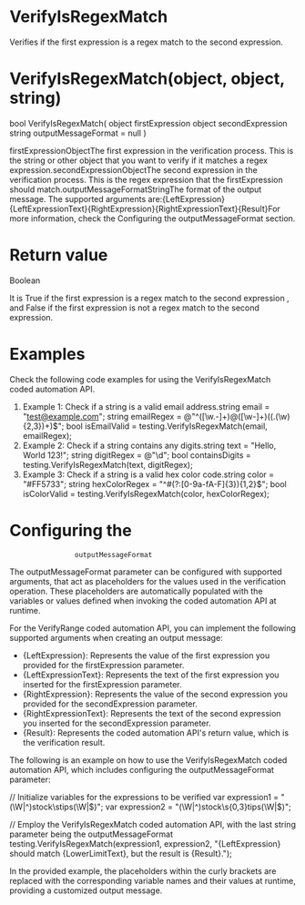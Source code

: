 ﻿# VerifyIsRegexMatch

Verifies if the first expression is a regex match to the second expression.

# 



# VerifyIsRegexMatch(object, object, string)

bool VerifyIsRegexMatch(
       object firstExpression
       object secondExpression
       string outputMessageFormat = null
)

firstExpressionObjectThe first expression in the verification process. This is the string or
                        other object that you want to verify if it matches a regex expression.secondExpressionObjectThe second expression in the verification process. This is the regex
                        expression that the firstExpression should match.outputMessageFormatStringThe format of the output message. The supported arguments are:{LeftExpression}{LeftExpressionText}{RightExpression}{RightExpressionText}{Result}For more information, check the Configuring the
                                    outputMessageFormat section.

# Return value

Boolean

It is True if the first expression is a regex match to the second
                expression , and False if the first expression is not a regex match
                to the second expression.

# Examples

Check the following code examples for using the VerifyIsRegexMatch
                coded automation API.

1. Example 1: Check if a string is a valid email address.string email = "test@example.com"; string emailRegex = @"^([\w\.\-]+)@([\w\-]+)((\.(\w){2,3})+)$"; bool isEmailValid = testing.VerifyIsRegexMatch(email, emailRegex);
2. Example 2: Check if a string contains any digits.string text = "Hello, World 123!"; string digitRegex = @"\d"; bool containsDigits = testing.VerifyIsRegexMatch(text, digitRegex);
3. Example 3: Check if a string is a valid hex color code.string color = "#FF5733"; string hexColorRegex = "^#(?:[0-9a-fA-F]{3}){1,2}$"; bool isColorValid = testing.VerifyIsRegexMatch(color, hexColorRegex);

# Configuring the
                    outputMessageFormat

The outputMessageFormat parameter can be configured with supported
                arguments, that act as placeholders for the values used in the verification
                operation. These placeholders are automatically populated with the variables or
                values defined when invoking the coded automation API at runtime.

For the VerifyRange coded automation API, you can implement the following supported
                arguments when creating an output message:

* {LeftExpression}: Represents the value of the first expression you provided for the firstExpression parameter.
* {LeftExpressionText}: Represents the text of the first expression you inserted for the firstExpression parameter.
* {RightExpression}: Represents the value of the second expression you provided for the secondExpression parameter.
* {RightExpressionText}: Represents the text of the second expression you inserted for the secondExpression parameter.
* {Result}: Represents the coded automation API's return value, which is the verification result.

The following is an example on how to use the VerifyIsRegexMatch coded automation
                API, which includes configuring the outputMessageFormat
                parameter:

// Initialize variables for the expressions to be verified
var expression1 = "(\W|^)stock\stips(\W|$)";
var expression2 = "(\W|^)stock\s{0,3}tips(\W|$)";

// Employ the VerifyIsRegexMatch coded automation API, with the last string parameter being the outputMessageFormat
testing.VerifyIsRegexMatch(expression1, expression2, "{LeftExpression} should match {LowerLimitText}, but the result is {Result}.");

In the provided example, the placeholders within the curly brackets are replaced with
                the corresponding variable names and their values at runtime, providing a customized
                output message.
